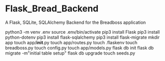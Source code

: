 # Flask_Bread_Backend
A Flask, SQLite, SQLAlchemy Backend for the Breadboss application

python3 -m venv .env
source .env/bin/activate
pip3 install Flask
pip3 install python-dotenv
pip3 install flask-sqlalchemy
pip3 install flask-migrate
mkdir app
touch app/__init__.py
touch app/routes.py
touch .flaskenv
touch breadboss.py
touch config.py
touch app/models.py
flask db init
flask db migrate -m"initial table setup"
flask db upgrade
touch seeds.py
